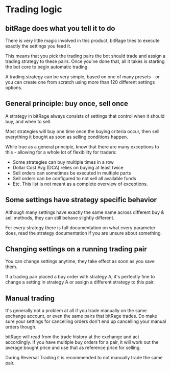 # Trading logic

## bitRage does what you tell it to do

There is very little magic involved in this product, bitRage tries to execute exactly the settings you feed it.

This means that you pick the trading pairs the bot should trade and assign a trading strategy to these pairs. Once you've done that, all it takes is starting the bot core to begin automatic trading.

A trading strategy can be very simple, based on one of many presets - or you can create one from scratch using more than 120 different settings options.

## General principle: buy once, sell once

A strategy in bitRage always consists of settings that control when it should buy, and when to sell.

Most strategies will buy one time once the buying criteria occur, then sell everything it bought as soon as selling conditions happen.

While true as a general principle, know that there are many exceptions to this - allowing for a whole lot of flexibility for traders:

* Some strategies can buy multiple times in a row
* Dollar Cost Avg \(DCA\) relies on buying at least twice
* Sell orders can sometimes be executed in multiple parts
* Sell orders can be configured to not sell all available funds
* Etc. This list is not meant as a complete overview of exceptions.

## Some settings have strategy specific behavior

Although many settings have exactly the same name across different buy & sell methods, they can still behave slightly different.

For every strategy there is full documentation on what every parameter does, read the strategy documentation if you are unsure about something.

## Changing settings on a running trading pair

You can change settings anytime, they take effect as soon as you save them.

If a trading pair placed a buy order with strategy A, it's perfectly fine to change a setting in strategy A or assign a different strategy to this pair.

## Manual trading

It's generally not a problem at all if you trade manually on the same exchange account, or even the same pairs that bitRage trades. Do make sure your settings for cancelling orders don't end up cancelling your manual orders though.

bitRage will read from the trade history at the exchange and act accordingly. If you have multiple buy orders for a pair, it will work out the average bought price and use that as reference price for selling.

During Reversal Trading it is recommended to not manually trade the same pair.

